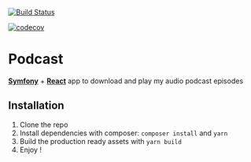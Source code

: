 [![Build Status](https://travis-ci.org/shempignon/podcast-api.svg?branch=master)](https://travis-ci.org/shempignon/podcast-api)

[![codecov](https://codecov.io/gh/shempignon/podcast-api/branch/master/graph/badge.svg)](https://codecov.io/gh/shempignon/podcast-api)

# Podcast

[**Symfony**][1] + [**React**][2] app to download and play my audio podcast episodes

## Installation

1) Clone the repo
2) Install dependencies with composer: `composer install` and `yarn`
3) Build the production ready assets with `yarn build`
4) Enjoy !

[1]: https://symfony.com/
[2]: https://facebook.github.io/react/